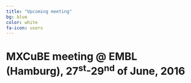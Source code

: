 ```yaml
---
title: "Upcoming meeting"
bg: blue
color: white
fa-icon: users 
---
```


# MXCuBE meeting @ EMBL (Hamburg), 27<sup>st</sup>-29<sup>nd</sup> of June, 2016


